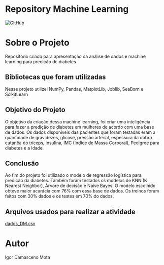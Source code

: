 # Repository Machine Learning
![GitHub](https://img.shields.io/github/license/IgorDamascenoM/Repository2RP?style=social)

# Sobre o Projeto
Repositório criado para apresentação da análise de dados e machine learning para predição de diabetes

## Bibliotecas que foram utilizadas 
Nesse projeto utilizei NumPy, Pandas, MatplotLib, Joblib, SeaBorn e ScikitLearn

## Objetivo do Projeto
O objetivo da criação dessa machine learning, foi criar uma inteligência para fazer a predição de diabetes em mulheres de acordo com uma base de dados. Os dados disponiveis das pacientes que foram testadas eram a quantidade de gravidezes, glicose, pressão arterial, espessura da dobra cutanêa do tríceps, insulina, IMC (Indice de Massa Corporal), Pedigree para diabetes e a Idade. 

## Conclusão
Ao fim do projeto foi utilizado o modelo de regressão logística para predição da diabetes. Também foram testados os modelos de  KNN (K Nearest Neighbor), Árvore de decisão e Naive Bayes.  O modelo escolhido  obteve maior acurácia com 76% com essa base de dados. Os treinos foram feitos com 30% dados e os testes em 70% do dados.

## Arquivos usados para realizar a atividade
[dados_DM.csv](https://github.com/IgorDamascenoM/Repository_Machine_Learning/files/9014375/dados_DM.csv)

# Autor
Igor Damasceno Mota
